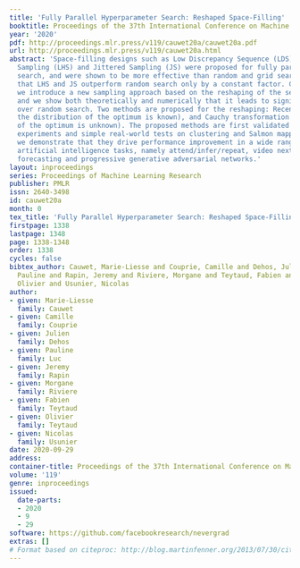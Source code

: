 ```yaml
---
title: 'Fully Parallel Hyperparameter Search: Reshaped Space-Filling'
booktitle: Proceedings of the 37th International Conference on Machine Learning
year: '2020'
pdf: http://proceedings.mlr.press/v119/cauwet20a/cauwet20a.pdf
url: http://proceedings.mlr.press/v119/cauwet20a.html
abstract: 'Space-filling designs such as Low Discrepancy Sequence (LDS), Latin Hypercube
  Sampling (LHS) and Jittered Sampling (JS) were proposed for fully parallel hyperparameter
  search, and were shown to be more effective than random and grid search. We prove
  that LHS and JS outperform random search only by a constant factor. Consequently,
  we introduce a new sampling approach based on the reshaping of the search distribution,
  and we show both theoretically and numerically that it leads to significant gains
  over random search. Two methods are proposed for the reshaping: Recentering (when
  the distribution of the optimum is known), and Cauchy transformation (when the distribution
  of the optimum is unknown). The proposed methods are first validated on artificial
  experiments and simple real-world tests on clustering and Salmon mappings. Then
  we demonstrate that they drive performance improvement in a wide range of expensive
  artificial intelligence tasks, namely attend/infer/repeat, video next frame segmentation
  forecasting and progressive generative adversarial networks.'
layout: inproceedings
series: Proceedings of Machine Learning Research
publisher: PMLR
issn: 2640-3498
id: cauwet20a
month: 0
tex_title: 'Fully Parallel Hyperparameter Search: Reshaped Space-Filling'
firstpage: 1338
lastpage: 1348
page: 1338-1348
order: 1338
cycles: false
bibtex_author: Cauwet, Marie-Liesse and Couprie, Camille and Dehos, Julien and Luc,
  Pauline and Rapin, Jeremy and Riviere, Morgane and Teytaud, Fabien and Teytaud,
  Olivier and Usunier, Nicolas
author:
- given: Marie-Liesse
  family: Cauwet
- given: Camille
  family: Couprie
- given: Julien
  family: Dehos
- given: Pauline
  family: Luc
- given: Jeremy
  family: Rapin
- given: Morgane
  family: Riviere
- given: Fabien
  family: Teytaud
- given: Olivier
  family: Teytaud
- given: Nicolas
  family: Usunier
date: 2020-09-29
address: 
container-title: Proceedings of the 37th International Conference on Machine Learning
volume: '119'
genre: inproceedings
issued:
  date-parts:
  - 2020
  - 9
  - 29
software: https://github.com/facebookresearch/nevergrad
extras: []
# Format based on citeproc: http://blog.martinfenner.org/2013/07/30/citeproc-yaml-for-bibliographies/
---
```

